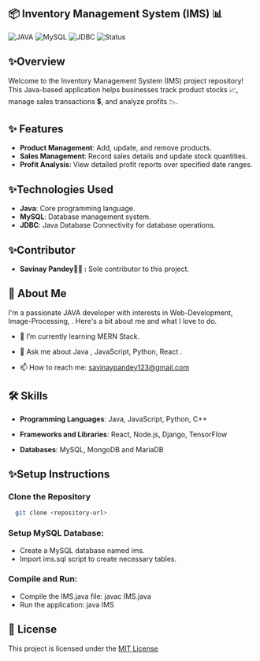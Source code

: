 
##            📦 Inventory Management System (IMS) 📊 
![JAVA](https://img.shields.io/badge/Java.8%2B-blue) 
![MySQL](https://img.shields.io/badge/MySQL-Database-green)
![JDBC](https://img.shields.io/badge/JDBC-connectivity-orange)
![Status](https://img.shields.io/badge/Status-Active-brightgreen)


## ✨Overview
Welcome to the Inventory Management System (IMS) project repository! This Java-based application helps businesses track product stocks 📈, manage sales transactions 💲, and analyze profits 📉.

## ✨ Features

- **Product Management**: Add, update, and remove products.
- **Sales Management**: Record sales details and update stock quantities.
- **Profit Analysis**: View detailed profit reports over specified date ranges.

## ✨Technologies Used
- **Java**: Core programming language.
- **MySQL**: Database management system.
- **JDBC**: Java Database Connectivity for database operations.

## ✨Contributor
- **Savinay Pandey🧑‍💻 :** Sole contributor to this project.



## 🚀 About Me
I'm a passionate JAVA developer with interests in Web-Development, Image-Processing, . Here's a bit about me and what I love to do.

* 🌱 I’m currently learning MERN Stack.

* 💬 Ask me about Java , JavaScript, Python, React .

* 📫 How to reach me: savinaypandey123@gmail.com

## 🛠️ Skills
* **Programming Languages**: Java, JavaScript, Python, C++ 

* **Frameworks and Libraries**: React, Node.js, Django, TensorFlow

* **Databases**: MySQL, MongoDB and MariaDB 


## ✨Setup Instructions

### Clone the Repository

```bash
  git clone <repository-url>
```
### Setup MySQL Database:

- Create a MySQL database named ims.
- Import ims.sql script to create necessary tables.
### Compile and Run:

- Compile the IMS.java file: javac IMS.java
- Run the application: java IMS
    
## 📜 License

This project is licensed under the [MIT License](https://choosealicense.com/licenses/mit/)

